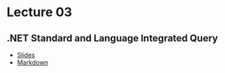 # Lecture 03
## .NET Standard and Language Integrated Query
* [Slides](https://gitpitch.com/orlicekm/CsharpCourse/master?p=Lectures/Lecture03)  
* [Markdown](/Lectures/Lecture03/PITCHME.md)